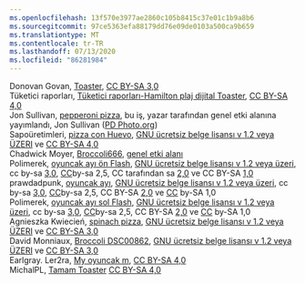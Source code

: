 ```yaml
---
ms.openlocfilehash: 13f570e3977ae2860c105b8415c37e01c1b9a8b6
ms.sourcegitcommit: 97ce5363efa88179dd76e09de0103a500ca9b659
ms.translationtype: MT
ms.contentlocale: tr-TR
ms.lasthandoff: 07/13/2020
ms.locfileid: "86281984"
---
```

Donovan Govan, [Toaster](https://commons.wikimedia.org/wiki/File:Toaster.jpg), [CC BY-SA 3,0](https://creativecommons.org/licenses/by-sa/3.0/legalcode)  
Tüketici raporları, [Tüketici raporları-Hamilton plaj dijital Toaster](https://commons.wikimedia.org/wiki/File:Consumer_Reports_-_Hamilton_Beach_Digital_toaster.tiff), [CC BY-SA 4,0](https://creativecommons.org/licenses/by-sa/4.0/deed.en)  
Jon Sullivan, [pepperoni pizza](https://commons.wikimedia.org/wiki/File:Pepperoni_pizza.jpg), bu iş, yazar tarafından genel etki alanına yayımlandı, Jon Sullivan ([PD Photo.org](http://pdphoto.org/))  
Sapoüretimleri, [pizza con Huevo](https://commons.wikimedia.org/wiki/File:Pizza_con_huevo.jpg), [GNU ücretsiz belge lisansı v 1.2 veya ÜZERI](https://en.wikipedia.org/wiki/en:GNU_Free_Documentation_License) ve [CC BY-SA 4,0](https://creativecommons.org/licenses/by-sa/4.0/)  
Chadwick Moyer, [Broccoli666](https://commons.wikimedia.org/wiki/File:Broccoli666.jpg), [genel etki alanı](https://en.wikipedia.org/wiki/Public_domain)  
Polimerek, [oyuncak ayı ön Flash](https://commons.wikimedia.org/wiki/File:Teddy_Bear_front_flash.jpg), [GNU ücretsiz belge lisansı v 1.2 veya üzeri](https://en.wikipedia.org/wiki/en:GNU_Free_Documentation_License), cc by-sa [3,0](https://creativecommons.org/licenses/by-sa/3.0/legalcode), [CC](https://creativecommons.org/licenses/by-sa/2.5/deed.en)by-sa 2,5, CC tarafından sa [2,0](https://creativecommons.org/licenses/by-sa/2.0/deed.en) ve CC BY-SA [1,0](https://creativecommons.org/licenses/by-sa/1.0/deed.en)  
prawdadpunk, [oyuncak ayı](https://commons.wikimedia.org/wiki/File:Teddy_bear.jpg), [GNU ücretsiz belge lisansı v 1.2 veya üzeri](https://en.wikipedia.org/wiki/en:GNU_Free_Documentation_License), cc by-sa [3,0](https://creativecommons.org/licenses/by-sa/3.0/legalcode), [CC](https://creativecommons.org/licenses/by-sa/2.5/deed.en)by-sa 2,5, CC BY-SA [2,0](https://creativecommons.org/licenses/by-sa/2.0/deed.en) ve [CC](https://creativecommons.org/licenses/by-sa/1.0/deed.en) by-SA 1,0  
Polimerek, [oyuncak ayı sol Flash](https://commons.wikimedia.org/wiki/File:Teddy_Bear_left_flash.jpg), [GNU ücretsiz belge lisansı v 1.2 veya üzeri](https://en.wikipedia.org/wiki/en:GNU_Free_Documentation_License), cc by-sa [3,0](https://creativecommons.org/licenses/by-sa/3.0/legalcode), [CC](https://creativecommons.org/licenses/by-sa/2.5/deed.en)by-sa 2,5, CC BY-SA [2,0](https://creativecommons.org/licenses/by-sa/2.0/deed.en) ve [CC](https://creativecommons.org/licenses/by-sa/1.0/deed.en) by-SA 1,0  
Agnieszka Kwiecień, [spinach pizza](https://commons.wikimedia.org/wiki/File:Spinach_pizza.jpg), [GNU ücretsiz belge lisansı v 1.2 veya ÜZERI](https://en.wikipedia.org/wiki/en:GNU_Free_Documentation_License) ve [CC BY-SA 3,0](https://creativecommons.org/licenses/by-sa/3.0/legalcode)  
David Monniaux, [Broccoli DSC00862](https://commons.wikimedia.org/wiki/File:Broccoli_DSC00862.png), [GNU ücretsiz belge lisansı v 1.2 veya ÜZERI](https://en.wikipedia.org/wiki/en:GNU_Free_Documentation_License) ve [CC BY-SA 3,0](https://creativecommons.org/licenses/by-sa/3.0/legalcode)  
Earlgray. Ler2ra, [My oyuncak m](https://commons.wikimedia.org/wiki/File:My_teddy_bear.jpg), [CC BY-SA 4,0](https://creativecommons.org/licenses/by-sa/4.0/deed.en)  
MichalPL, [Tamam Toaster](https://commons.wikimedia.org/wiki/File:OK._Toaster.jpg) [CC BY-SA 4,0](https://creativecommons.org/licenses/by-sa/4.0/deed.en)  
